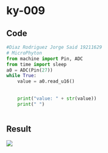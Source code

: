# ky-009

## Code
```python
#Diaz Rodriguez Jorge Said 19211629
# MicroPhyton
from machine import Pin, ADC
from time import sleep
a0 = ADC(Pin(27))
while True:
    value = a0.read_u16()
   
    
    print("value: " + str(value))
    print(" ")
    
```
## Result
![](https://media0.giphy.com/media/go8UAXKx6GHRJVtUBL/giphy.gif?cid=790b7611e2bd9ea5226e2a9d00d1896d736dedb60477cfd2&rid=giphy.gif&ct=g)
